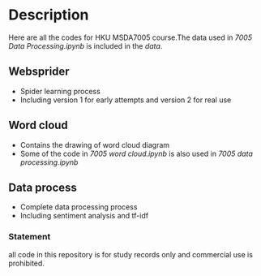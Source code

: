 # Description
Here are all the codes for HKU MSDA7005 course.The data used in *7005 Data Processing.ipynb* is included in the *data*.

## Websprider
+ Spider learning process
+ Including version 1 for early attempts and version 2 for real use

## Word cloud
+ Contains the drawing of word cloud diagram
+ Some of the code in *7005 word cloud.ipynb* is also used in *7005 data processing.ipynb*

## Data process
+ Complete data processing process
+ Including sentiment analysis and tf-idf



### Statement
all code in this repository is for study records only and commercial use is prohibited.
